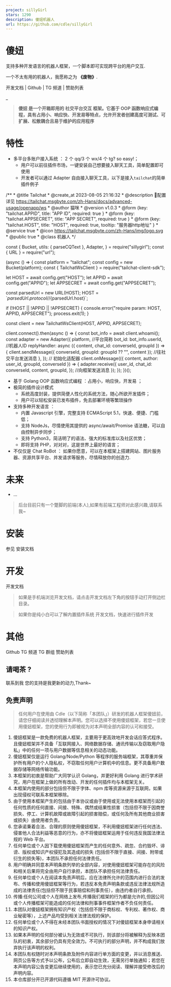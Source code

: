 ```yaml
---
project: sillyGirl
stars: 1290
description: 傻妞机器人
url: https://github.com/cdle/sillyGirl
---
```


傻妞
==

支持多种开发语言的机器人框架，一个脚本即可实现跨平台的用户交互.

一个不太有用的机器人，我愿称之为 **《废物》**.

开发文档 | Github | TG 频道 | 赞助列表

\_

> **傻妞 是一个开箱即用的 社交平台交互 框架。它基于 OOP 函数响应式编程，具有占用小、响应快、开发易等特点，允许开发者创建高度可测试、可扩展、松散耦合且易于维护的应用程序**

特性
==

-   多平台多账户接入系统 ： 2 个 qq/3 个 wx/4 个 tg? so easy!；
    -   用户可以前往插件市场，一键安装自己想要接入聊天工具，简单配置即可使用
    -   开发者可以通过 Adapter 自由接入聊天工具，以下是接入`tailchat`的简单插件例子

/\*\*
 \* @title Tailchat
 \* @create\_at 2023-08-05 21:16:32
 \* @description 🐒配置详见 https://tailchat.msgbyte.com/zh-Hans/docs/advanced-usage/openapp/ws
 \* @author 猫咪
 \* @version v1.0.3
 \* @form {key: "tailchat.APPID", title: "APP ID", required: true }
 \* @form {key: "tailchat.APPSECRET", title: "APP SECRET", required: true }
 \* @form {key: "tailchat.HOST", title: "HOST", required: true, tooltip: "服务器http地址" }
 \* @service true
 \* @icon https://tailchat.msgbyte.com/zh-Hans/img/logo.svg
 \* @public true
 \* @class 机器人
 \*/

const {
  Bucket,
  utils: { parseCQText },
  Adapter,
} \= require("sillygirl");
const { URL } \= require("url");

(async () \=> {
  const platform \= "tailchat";
  const config \= new Bucket(platform);
  const { TailchatWsClient } \= require("tailchat-client-sdk");

  let HOST \= await config.get("HOST");
  let APPID \= await config.get("APPID");
  let APPSECRET \= await config.get("APPSECRET");

  const parsedUrl \= new URL(HOST);
  HOST \= \`${parsedUrl.protocol}//${parsedUrl.host}\`;

  if (!HOST || !APPID || !APPSECRET) {
    console.error("require param: HOST, APPID, APPSECRET");
    process.exit(1);
  }

  const client \= new TailchatWsClient(HOST, APPID, APPSECRET);

  client.connect().then(async () \=> {
    const bot\_info \= await client.whoami();
    const adapter \= new Adapter({
      platform, //平台简称
      bot\_id: bot\_info.userId, //机器人ID
      replyHandler: async ({ content, chat\_id: converseId, groupId }) \=> {
        client.sendMessage({ converseId, groupId: groupId ?? "", content }); //往社交平台发送消息
      },
    }); // 初始化适配器
    client.onMessage(({ content, author: user\_id, groupId, converseId }) \=> {
      adapter.receive({
        user\_id,
        chat\_id: converseId,
        content,
        groupId,
      }); //向框架发送消息
    });
  });
})();

-   基于 Golang OOP 函数响应式编程 ：占用小，响应快，开发易 ；
-   极简的插件设计模式
    -   系统高度封装，提供简便人性化的系统方法，随心所欲开发插件；
    -   用户可以轻松安装已发布插件，免去部署环境等繁琐操作
-   支持多种开发语言 ：
    -   内置 Javascript 引擎，完整支持 ECMAScript 5.1，快速、便捷、门槛低；
    -   支持 NodeJs，尽情使用其提供的 async/await/Promise 语法糖，可以自由控制异步同步；
    -   支持 Python3，简洁明了的语法、强大的标准库以及社区优势；
    -   即将支持 PHP，对对对，这是世界上最好的语言；
-   不仅仅是 Chat RoBot ： 如果你愿意，可以在本框架上搭建网站、图片服务器、资源共享平台、并发请求等服务，尽情释放你的创造力.

未来
==

-   ...

> 后台目前只有一个蹩脚的前端(本人),如果有前端工程师对此感兴趣,请联系我~

安装
==

参见 安装文档

开发
==

开发文档

> 如果是手机端浏览开发文档，请点击开发文档左下角的按钮手动打开侧边栏目录。

> 如果你是纯小白可以了解内置插件系统 开发文档，快速进行插件开发

其他
==

Github TG 频道 TG 群组 赞助列表

请喝茶 ?
-----

联系到我 您的支持是我更新的动力,Thank~

免责声明
----

> 任何用户在使用由 Cdle（以下简称「本团队」）研发的机器人框架傻妞前，请您仔细阅读并透彻理解本声明。您可以选择不使用傻妞框架，若您一旦使用傻妞框架，您的使用行为即被视为对本声明全部内容的认可和接受。

1.  傻妞框架是一款免费的机器人框架，主要用于更高效地开发会话应答式程序。且傻妞框架并不具备「互联网接入、网络数据存储、通讯传输以及窃取用户隐私」中的任何一项与用户数据等信息相关的动态功能。
2.  傻妞框架仅是运行 Golang/Node/Python 等程序的服务端框架，其尊重并保护所有用户的个人隐私权，不窃取任何用户计算机中的信息。更不具备用户数据存储等网络传输功能。
3.  本框架的初衷是帮助广大同学认识 Golang，并更好利用 Golang 进行学术研究，用户在框架上做的所有改动、开发的任何插件均与本框架无关。
4.  本框架内使用的部分包括但不限于字体、npm 库等资源来源于互联网，如果出现侵权可联系本框架移除。
5.  由于使用本框架产生的包括由于本协议或由于使用或无法使用本框架而引起的任何性质的任何直接、间接、特殊、偶然或结果性损害（包括但不限于因商誉损失、停工、计算机故障或故障引起的损害赔偿，或任何及所有其他商业损害或损失）由使用者负责。
6.  您承诺秉着合法、合理的原则使用傻妞框架，不利用傻妞框架进行任何违法、侵害他人合法利益等恶意的行为，亦不将傻妞框架运用于任何违反我国法律法规的 Web 平台。
7.  任何单位或个人因下载使用傻妞框架而产生的任何意外、疏忽、合约毁坏、诽谤、版权或知识产权侵犯及其造成的损失 (包括但不限于直接、间接、附带或衍生的损失等)，本团队不承担任何法律责任。
8.  用户明确并同意本声明条款列举的全部内容，对使用傻妞框架可能存在的风险和相关后果将完全由用户自行承担，本团队不承担任何法律责任。
9.  任何单位或个人在阅读本免责声明后，应在法律所允许的范围内进行合法的发布、传播和使用傻妞框架等行为，若违反本免责声明条款或违反法律法规所造成的法律责任(包括但不限于民事赔偿和刑事责任），由违约者自行承担。
10.  传播:任何公司或个人在网络上发布,传播我们框架的行为都是允许的,但因公司或个人传播框架可能造成的任何法律和刑事事件框架作者不负任何责任。
11.  本团队对傻妞框架拥有知识产权（包括但不限于商标权、专利权、著作权、商业秘密等），上述产品均受到相关法律法规的保护。
12.  任何单位或个人不得在未经本团队书面授权的情况下对傻妞框架本身申请相关的知识产权。
13.  如果本声明的任何部分被认为无效或不可执行，则该部分将被解释为反映本团队的初衷，其余部分仍具有完全效力。不可执行的部分声明，并不构成我们放弃执行该声明的权利。
14.  本团队有权随时对本声明条款及附件内容进行单方面的变更，并以消息推送、网页公告等方式予以公布，公布后立即自动生效，无需另行单独通知；若您在本声明内容公告变更后继续使用的，表示您已充分阅读、理解并接受修改后的声明内容。
15.  本仓库部分开已开源代码遵循 MIT 开源许可协议。
